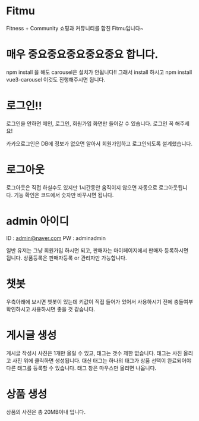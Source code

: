 # Fitmu
Fitness + Community 쇼핑과 커뮤니티를 합친 Fitmu입니다~

# 매우 중요중요중요중요중요 합니다.
npm install 을 해도 carousel은 설치가 안됩니다!!
그래서 install 하시고 npm install vue3-carousel 이것도 진행해주시면 됩니다.

# 로그인!!
로그인을 안하면 메인, 로그인, 회원가입 화면만 들어갈 수 있습니다.
로그인 꼭 해주세요!

카카오로그인은 DB에 정보가 없으면 알아서 회원가입하고 로그인되도록 설계했습니다.

# 로그아웃
로그아웃은 직접 하실수도 있지만 1시간동안 움직이지 않으면 자동으로 로그아웃됩니다. 기능 확인은 코드에서 숫자만 바꾸시면 됩니다.

# admin 아이디
ID : admin@naver.com
PW : adminadmin

일반 유저는 그냥 회원가입 하시면 되고, 판매자는 마이페이지에서 판매자 등록하시면 됩니다.
상품등록은 판매자등록 or 관리자만 가능합니다.

# 챗봇
우측아래에 보시면 챗봇이 있는데 키값이 직접 들어가 있어서 사용하시기 전에 충돌여부 확인하시고 사용하시면 좋을 것 같습니다.

# 게시글 생성
게시글 작성시 사진은 1개만 올릴 수 있고, 태그는 갯수 제한 없습니다.
태그는 사진 올리고 사진 위에 클릭하면 생성됩니다.
대신 태그는 하나의 태그가 상품 선택이 완료되어야 다른 태그를 등록할 수 있습니다. 태그 창은 마우스만 올리면 나옵니다.

# 상품 생성
상품의 사진은 총 20MB이내 입니다.

